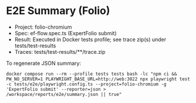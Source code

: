 # E2E Summary (Folio)

- Project: folio-chromium
- Spec: ef-flow.spec.ts (ExpertFolio submit)
- Result: Executed in Docker tests profile; see trace zip(s) under tests/test-results
- Traces: tests/test-results/**/trace.zip

To regenerate JSON summary:

```
docker compose run --rm --profile tests tests bash -lc "npm ci && PW_NO_SERVER=1 PLAYWRIGHT_BASE_URL=http://web:3022 npx playwright test -c tests/e2e/playwright.config.ts --project=folio-chromium -g 'ExpertFolio submit' --reporter=json > /workspace/reports/e2e/summary.json || true"
```
